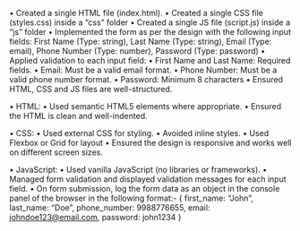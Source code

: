 •  Created a single HTML file (index.html).
•  Created a single CSS file (styles.css) inside a “css” folder 
•  Created a single JS file (script.js) inside a “js” folder
•  Implemented the form as per the design with the following input fields:
   First Name (Type: string), 
   Last Name (Type: string), 
   Email (Type: email), 
   Phone Number (Type: number), 
   Password (Type: password)
•  Applied validation to each input field:
	•  First Name and Last Name: Required fields.
	•  Email: Must be a valid email format.
	•  Phone Number: Must be a valid phone number format.
	•  Password: Minimum 8 characters
•  Ensured HTML, CSS and JS files are well-structured.

•  HTML: 
•  Used semantic HTML5 elements where appropriate.
•  Ensured the HTML is clean and well-indented.

•  CSS:
•  Used external CSS for styling.
•  Avoided inline styles.
•  Used Flexbox or Grid for layout
•  Ensured the design is responsive and works well on different screen sizes.

•  JavaScript:
•  Used vanilla JavaScript (no libraries or frameworks).
	•  Managed form validation and displayed validation messages for each input field.
•  On form submission, log the form data as an object in the console panel of the browser in the  following format:-
{  first_name: “John”, last_name: “Doe”, phone_number: 9988776655, email: johndoe123@email.com, password: john1234 }


